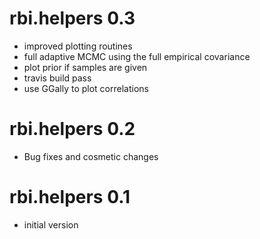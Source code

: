 # rbi.helpers 0.3

* improved plotting routines
* full adaptive MCMC using the full empirical covariance
* plot prior if samples are given
* travis build pass
* use GGally to plot correlations

# rbi.helpers 0.2

* Bug fixes and cosmetic changes

# rbi.helpers 0.1

* initial version
